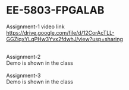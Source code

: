 # EE-5803-FPGALAB

Assignment-1 video link
<br>
https://drive.google.com/file/d/12CorAcTLL-GGZiqxYLqPHw3Yvx2fdwhJ/view?usp=sharing

<br>
Assignment-2
<br>
Demo is shown in the class

<br>
<br>
Assignment-3
<br>
Demo is shown in the class
